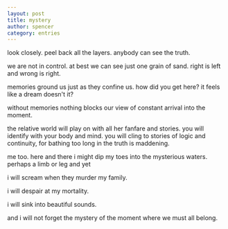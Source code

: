 ```yaml
---
layout: post
title: mystery
author: spencer
category: entries
---
```


look closely. peel back all the layers. anybody can see the truth.

we are not in control. at best we can see just one grain of sand. right is left and wrong is right. 

memories ground us just as they confine us. how did you get here? it feels like a dream doesn't it?

without memories nothing blocks our view of constant arrival into the moment. 

the relative world will play on with all her fanfare and stories. you will identify with your body and mind. you will cling to stories of logic and continuity, for bathing too long in the truth is maddening. 

me too. here and there i might dip my toes into the mysterious waters. perhaps a limb or leg and yet

i will scream when they murder my family.

i will despair at my mortality.

i will sink into beautiful sounds. 

and i will not forget the mystery of the moment where we must all belong.